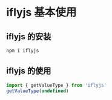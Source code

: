# iflyjs 基本使用

## iflyjs 的安装

```js
npm i iflyjs
```

## iflyjs 的使用

```js
import { getValueType } from 'iflyjs'
getValueType(undefined)
```
